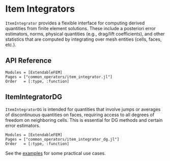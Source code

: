 # Item Integrators

`ItemIntegrator` provides a flexible interface for computing derived quantities from finite element solutions. These include a posteriori error estimators, norms, physical quantities (e.g., drag/lift coefficients), and other statistics that are computed by integrating over mesh entities (cells, faces, etc.).

## API Reference

```@autodocs
Modules = [ExtendableFEM]
Pages = ["common_operators/item_integrator.jl"]
Order   = [:type, :function]
```

## ItemIntegratorDG

`ItemIntegratorDG` is intended for quantities that involve jumps or averages of discontinuous quantities on faces, requiring access to all degrees of freedom on neighboring cells. This is essential for DG methods and certain error estimators.

```@autodocs
Modules = [ExtendableFEM]
Pages = ["common_operators/item_integrator_dg.jl"]
Order   = [:type, :function]
```

See the [examples](https://wias-pdelib.github.io/ExtendableFEM.jl/stable/examples/) for some practical use cases.
